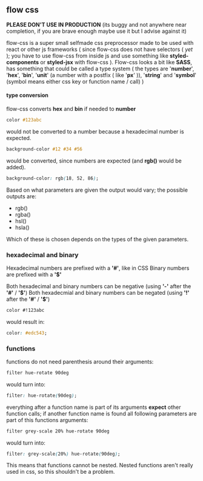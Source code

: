 ## flow css

**PLEASE DON'T USE IN PRODUCTION** (its buggy and not anywhere near completion, if you are brave enough maybe use it but I advise against it)


flow-css is a super small selfmade css preprocessor made to be used with react or other js frameworks ( since flow-css does not have selectors ( *yet* ); you have to use flow-css from inside js and use something like **styled-components** or **styled-jsx** with flow-css ). Flow-css looks a bit like **SASS**, has something that could be called a type system ( the types are '**number**', '**hex**', '**bin**', '**unit**' (a number with a postfix ( like '**px**' )), '**string**' and '**symbol**' (symbol means either css key or function name / call) )

#### type conversion
flow-css converts **hex** and **bin** if needed to **number**
```scss
color #123abc
```
would not be converted to a number because a hexadecimal number is expected.

```scss
background-color #12 #34 #56
```
would be converted, since numbers are expected (and **rgb()** would be added).
```css
background-color: rgb(18, 52, 86);
```
Based on what parameters are given the output would vary; the possible outputs are:
- rgb()
- rgba()
- hsl()
- hsla()

Which of these is chosen depends on the types of the given parameters.

### hexadecimal and binary
Hexadecimal numbers are prefixed with a **'#'**, like in CSS
Binary numbers are prefixed with a **'$'**

Both hexadecimal and binary numbers can be negative (using **'-'** after the **'#'** / **'\$'**)
Both hexadecmial and binary numbers can be negated (using **'!'** after the **'#'** / **'$'**)

```scss
color #!123abc
```
would result in:
```css
color: #edc543;
```

### functions
functions do not need parenthesis around their arguments:

```scss
filter hue-rotate 90deg
```
would turn into:
```css
filter: hue-rotate(90deg);
```
everything after a function name is part of its arguments **expect** other function calls; if another function name is found all following parameters are part of this functions arguments:
```scss
filter grey-scale 20% hue-rotate 90deg
```
would turn into:
```css
filter: grey-scale(20%) hue-rotate(90deg);
```
This means that functions cannot be nested. Nested functions aren't really used in css, so this shouldn't be a problem.
